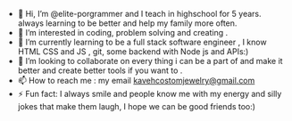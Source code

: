 - 👋 Hi, I’m @elite-porgrammer and I teach in highschool for 5 years. always learning to be better and help my family more often.
- 👀 I’m interested in coding, problem solving and creating .
- 🌱 I’m currently learning to be a full stack software engineer , I know HTML CSS and JS , git, some backend with Node js and APIs:)
- 💞️ I’m looking to collaborate on every thing i can be a part of and make it better and create better tools if you want to .
- 📫 How to reach me : my email kavehcostomjewelry@gmail.com
- ⚡ Fun fact: I always smile and people know me with my energy and silly jokes that make them laugh, I hope we can be good friends too:)

<!---
elite-porgrammer/elite-porgrammer is a ✨ special ✨ repository because its `README.md` (this file) appears on your GitHub profile.
You can click the Preview link to take a look at your changes.
--->
